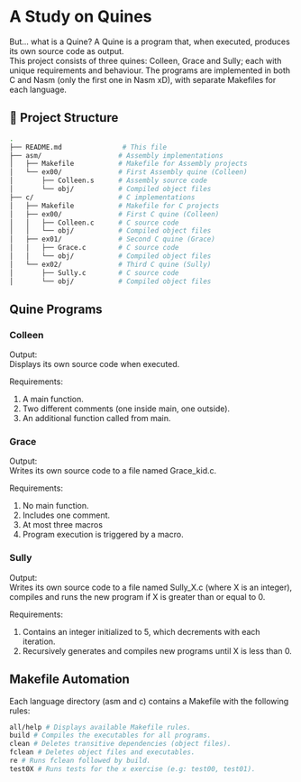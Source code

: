 # A Study on Quines

But... what is a Quine?
A Quine is a program that, when executed, produces its own source code as output.\
This project consists of three quines: Colleen, Grace and Sully;
each with unique requirements and behaviour.
The programs are implemented in both C and Nasm (only the first one in Nasm xD),
with separate Makefiles for each language.

## 📂 Project Structure

```sh
.
├── README.md               # This file
├── asm/                   # Assembly implementations
│   ├── Makefile           # Makefile for Assembly projects
│   └── ex00/              # First Assembly quine (Colleen)
│       ├── Colleen.s      # Assembly source code
│       └── obj/           # Compiled object files
├── c/                     # C implementations
│   ├── Makefile           # Makefile for C projects
│   ├── ex00/              # First C quine (Colleen)
│   │   ├── Colleen.c      # C source code
│   │   └── obj/           # Compiled object files
│   ├── ex01/              # Second C quine (Grace)
│   │   ├── Grace.c        # C source code
│   │   └── obj/           # Compiled object files
│   └── ex02/              # Third C quine (Sully)
│       ├── Sully.c        # C source code
│       └── obj/           # Compiled object files
```

## Quine Programs

### Colleen

Output:\
Displays its own source code when executed.

Requirements:

1. A main function.
1. Two different comments (one inside main, one outside).
1. An additional function called from main.

### Grace

Output:\
Writes its own source code to a file named Grace_kid.c.

Requirements:

1. No main function.
1. Includes one comment.
1. At most three macros
1. Program execution is triggered by a macro.

### Sully

Output:\
Writes its own source code to a file named Sully_X.c (where X is an integer),
compiles and runs the new program if X is greater than or equal to 0.

Requirements:

1. Contains an integer initialized to 5, which decrements with each iteration.
1. Recursively generates and compiles new programs until X is less than 0.

## Makefile Automation

Each language directory (asm and c) contains a Makefile with the following rules:

```sh
all/help # Displays available Makefile rules.
build # Compiles the executables for all programs.
clean # Deletes transitive dependencies (object files).
fclean # Deletes object files and executables.
re # Runs fclean followed by build.
test0X # Runs tests for the x exercise (e.g: test00, test01).
```
